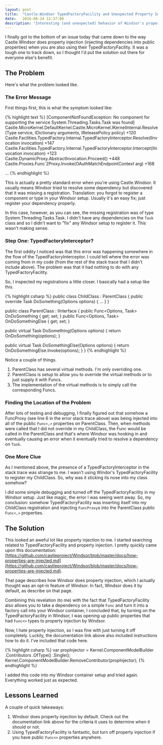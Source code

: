 ```yaml
---
layout: post
title:  "Castle.Windsor TypedFactoryFacility and Unexpected Property Injection Behavior"
date:   2016-08-24 12:37:00
description: "Interesting (and unexpected) behavior of Windsor's property injection when using TypedFactoryFacility."
---
```


I finally got to the bottom of an issue today that came down to the way Castle.Windsor
does property injection (injecting dependencies into public properties) when 
you are also using their TypedFactoryFacility.  It was a tough one to track down, so
I thought I'd put the solution out there for everyone else's benefit.

## The Problem
Here's what the problem looked like.

### The Error Message
First things first, this is what the symptom looked like:

{% highlight text %}
[ComponentNotFoundException: No component for supporting the service System.Threading.Tasks.Task was found]
   Castle.MicroKernel.DefaultKernel.Castle.MicroKernel.IKernelInternal.Resolve(Type service, IDictionary arguments, IReleasePolicy policy) +120
   Castle.Facilities.TypedFactory.Internal.TypedFactoryInterceptor.Resolve(IInvocation invocation) +147
   Castle.Facilities.TypedFactory.Internal.TypedFactoryInterceptor.Intercept(IInvocation invocation) +123
   Castle.DynamicProxy.AbstractInvocation.Proceed() +448
   Castle.Proxies.Func`2Proxy.Invoke(OAuthMatchEndpointContext arg) +168

   ...
{% endhighlight %}

This is actually a pretty standard error when you're using Castle.Windsor. It usually
means Windsor tried to resolve some dependency but discovered that it was missing a
registration.  Translation: you forgot to register a component or type in your Windsor
setup.  Usually it's an easy fix; just register your dependency properly.

In this case, however, as you can see, the missing registration was of type
System.Threading.Tasks.Task.  I didn't have any dependencies on the `Task` class and so
I didn't want to "fix" any Windsor setup to register it.  This wasn't making sense.

### Step One: TypedFactoryInterceptor?
The first oddity I noticed was that this error was happening somewhere in the flow
of the TypedFactoryInterceptor.  I could tell where the error was coming from in my
code (from the rest of the stack trace that I didn't include above).  The problem
was that it had nothing to do with any TypedFactoryFacility.

So, I inspected my registrations a little closer.  I basically had a setup like this.

{% highlight csharp %}
public class ChildClass : ParentClass
{
  public override Task DoSomething(Options options)
  {
    ...
  }
}

public class ParentClass : IInterface
{
  public Func<Options, Task> OnDoSomething { get; set; }
  public Func<Options, Task> OnDoSomethingElse { get; set; }

  public virtual Task DoSomething(Options options)
  {
    return OnDoSomething(options);
  }

  public virtual Task DoSomethingElse(Options options)
  {
    return OnDoSomethingElse.Invoke(options);
  }
}
{% endhighlight %}

Notice a couple of things.
 1. ParentClass has several virtual methods.  I'm only overriding one.
 2. ParentClass is setup to allow you to override the virtual methods or to just supply
 it with Funcs.
 3. The implementation of the virtual methods is to simply call the corresponding Funcs.

### Finding the Location of the Problem
After lots of testing and debugging, I finally figured out that somehow a FuncProxy
(see line 6 in the error stack trace above) was being injected into all of the 
public `Func<,>` properties on ParentClass.  Then, when methods were called that
I did not override in my ChildClass, the Func would be called in the ParentClass
and that's where Windsor was hooking in and eventually causing an error when it 
eventually tried to resolve a dependency on `Task`.

### One More Clue
As I mentioned above, the presence of a TypedFactoryInterceptor in the stack trace
was strange to me.  I wasn't using Windor's TypedFactoryFacility to register my ChildClass.
So, why was it sticking its nose into my class somehow?

I did some simple debugging and turned off the TypedFactoryFacility in my Windsor setup.
Just like magic,
the error I was seeing went away.  So, my conclusion: somehow TypedFactoryFacility was
inserting itself into my ChildClass registration and injecting `FuncProxy`s into the
ParentClass public `Func<,>` properties.

## The Solution
This looked an aweful lot like property injection to me.  I started searching related to
TypedFactoryFacility and property injection.  I pretty quickly came upon this documentation:
[https://github.com/castleproject/Windsor/blob/master/docs/how-properties-are-injected.md](https://github.com/castleproject/Windsor/blob/master/docs/how-properties-are-injected.md).

That page describes how Windsor does property injection, which I actually thought was
an opt-in feature of Windsor.  In fact, Windsor does it by default, as describe on that page.

Combining this revelation (to me) with the fact that TypedFactoryFacility also allows you
to take a dependency on a simple `Func` and turn it into a factory call into your Windsor
container, I concluded that, by turning on the TypedFactoryFacility in Windsor, I was opening
up public properties that had `Func<>` types to property injection by Windsor.

Now, I hate property injection, so I was fine with just turning it off completely.  Luckily,
the documentation link above also included instructions how to do it. I've included that code
here.

{% highlight csharp %}
var propInjector = Kernel.ComponentModelBuilder
                         .Contributors
                         .OfType<PropertiesDependenciesModelInspector>()
                         .Single();
Kernel.ComponentModelBuilder.RemoveContributor(propInjector);
{% endhighlight %}

I added this code into my Windsor container setup and tried again.  Everything worked just
as expected.  

## Lessons Learned
A couple of quick takeaways:
 1. Windsor does property injection by default.  Check out the documentation link above for
 the criteria it uses to determine when it should or not.
 2. Using TypedFactoryFacility is fantastic, but turn off property injection if you have
 public `Func<>` properties anywhere.